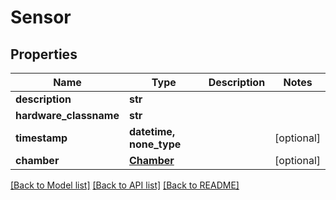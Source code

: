 # Sensor


## Properties
Name | Type | Description | Notes
------------ | ------------- | ------------- | -------------
**description** | **str** |  | 
**hardware_classname** | **str** |  | 
**timestamp** | **datetime, none_type** |  | [optional] 
**chamber** | [**Chamber**](Chamber.md) |  | [optional] 

[[Back to Model list]](../README.md#documentation-for-models) [[Back to API list]](../README.md#documentation-for-api-endpoints) [[Back to README]](../README.md)


